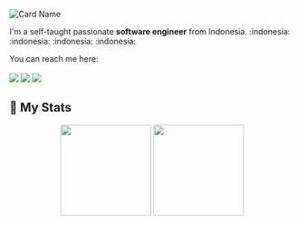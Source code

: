 ![Card Name](https://cardivo.vercel.app/api?name=Dwiky%20Aprian%20Ashari&description=Hi,%20I'am%20a%20passionate%20software%20engineer,%20nice%20to%20meet%20you%20%F0%9F%91%8B&image=https://avatars.githubusercontent.com/u/55075488?v=4&linkedin=Dwiky%20Aprian%20Ashari&instagram=aprian1337&github=aprian1337&pattern=floatingCogs&colorPattern=%23eaeaea&backgroundColor=%23ecf0f1)
<p>I'm a self-taught passionate <b>software engineer</b> from Indonesia. :indonesia: :indonesia: :indonesia: :indonesia:</p>
You can reach me here:<br><br>
<a href="mailto:dwikyapriyan@gmail.com" style="text-decoration: none;">
    <img
        src="https://img.shields.io/badge/email%20me%20here-%23EA4335?&style=for-the-badge&logo=gmail&logoColor=white" />
</a>
<a href="https://t.me/aprian1337" style="text-decoration: none;">
    <img src="https://img.shields.io/badge/telegram-%2326A5E4?&style=for-the-badge&logo=telegram&logoColor=white" />
</a>
<a href="https://www.linkedin.com/in/dwiky-aprian-ashari-697082148/" style="text-decoration: none;">
    <img src="https://img.shields.io/badge/linkedin-%230E76A8?&style=for-the-badge&logo=linkedin&logoColor=white" />
</a>

## :pushpin: My Stats
<p align="center">
<img height="160em" src="https://github-readme-stats.vercel.app/api?username=aprian1337&layout=compact&theme=tokyonight&include_all_commits=true&show_icons=true&hide_border=true" align = "center"/>
<img height="160em" src="https://github-readme-streak-stats.herokuapp.com/?user=DenverCoder1&theme=dark&theme=tokyonight&hide_border=true" align = "center"/>
</p>



